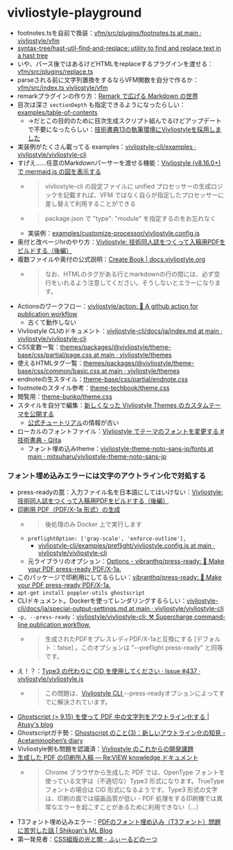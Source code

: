 # vivliostyle-playground

- footnotes.tsを自前で換装：[vfm/src/plugins/footnotes.ts at main · vivliostyle/vfm](https://github.com/vivliostyle/vfm/blob/main/src/plugins/footnotes.ts)
- [syntax-tree/hast-util-find-and-replace: utility to find and replace text in a hast tree](https://github.com/syntax-tree/hast-util-find-and-replace)
- いや、パース後ではあるけどHTMLをreplaceするプラグインを渡せる：[vfm/src/plugins/replace.ts](https://github.com/vivliostyle/vfm/blob/main/src/plugins/replace.ts)
- parseされる前に文字列置換をするならVFM関数を自分で作るか：[vfm/src/index.ts vivliostyle/vfm](https://github.com/vivliostyle/vfm/blob/main/src/index.ts)
- remarkプラグインの作り方：[Remark で広げる Markdown の世界](https://vivliostyle.github.io/vivliostyle_doc/ja/vivliostyle-user-group-vol2/spring-raining/index.html)
- 目次は深さ `sectionDepth` も指定できるようになったらしい：[examples/table-of-contents](https://github.com/vivliostyle/vivliostyle-cli/tree/main/examples/table-of-contents)
  - →だとこの目的のために目次生成スクリプト組んでるけどアップデートで不要になったらしい：[技術書典13の執筆環境にVivliostyleを採用しました](https://zenn.dev/typebase_dev/articles/techbookfest13-vivliostyle#1.-%E7%9B%AE%E6%AC%A1%E3%81%8C%E3%81%84%E3%81%84%E6%84%9F%E3%81%98%E3%81%AB%E7%94%9F%E6%88%90%E3%81%A7%E3%81%8D%E3%81%AA%E3%81%84)
- 実装例がたくさん載ってる examples：[vivliostyle-cli/examples · vivliostyle/vivliostyle-cli](https://github.com/vivliostyle/vivliostyle-cli/tree/main/examples)
- すげえ……任意のMarkdownパーサーを渡せる機能：[Vivliostyle (v8.16.0+) で mermaid.js の図を表示する](https://zenn.dev/mura_mi/articles/4f08cc99f19887)
  - > vivliostyle-cli の設定ファイルに unified プロセッサーの生成ロジックを記載すれば、VFM ではなく自らが指定したプロセッサーに差し替えて利用することができる
  - > package.json で "type": "module" を指定するのをお忘れなく
  - 実装例：[examples/customize-processor/vivliostyle.config.js](https://github.com/vivliostyle/vivliostyle-cli/blob/main/examples/customize-processor/vivliostyle.config.js)
- 奥付と改ページhrのやり方：[Vivliostyle: 技術同人誌をつくって入稿用PDFをビルドする（後編）](https://zenn.dev/sky_y/articles/markdown-advent-2020-vivliostyle4)
- 複数ファイルや奥付の公式説明：[Create Book | docs.vivliostyle.org](https://docs.vivliostyle.org/ja/create-book.html)
  - > なお、HTMLのタグがある行とmarkdownの行の間には、必ず空行をいれるよう注意してください。そうしないとエラーになります。
- Actionsのワークフロー：[vivliostyle/action: 🔌 A github action for publication workflow](https://github.com/vivliostyle/action)
  - 古くて動作しない
- Vivliostyle CLIのドキュメント：[vivliostyle-cli/docs/ja/index.md at main · vivliostyle/vivliostyle-cli](https://github.com/vivliostyle/vivliostyle-cli/blob/main/docs/ja/index.md)
- CSS変数一覧：[themes/packages/@vivliostyle/theme-base/css/partial/page.css at main · vivliostyle/themes](https://github.com/vivliostyle/themes/blob/main/packages/%40vivliostyle/theme-base/css/partial/page.css)
- 使えるHTMLタグ一覧：[themes/packages/@vivliostyle/theme-base/css/common/basic.css at main · vivliostyle/themes](https://github.com/vivliostyle/themes/blob/main/packages/%40vivliostyle/theme-base/css/common/basic.css)
- endnoteの生スタイル：[theme-base/css/partial/endnote.css ](https://github.com/vivliostyle/themes/blob/main/packages/%40vivliostyle/theme-base/css/partial/endnote.css)
- footnoteのスタイル参考：[theme-techbook/theme.css](https://github.com/vivliostyle/themes/blob/main/packages/%40vivliostyle/theme-techbook/theme.css)
- 閲覧用：[theme-bunko/theme.css](https://github.com/vivliostyle/themes/blob/main/packages/%40vivliostyle/theme-bunko/theme.css)
- スタイルを自分で編集：[新しくなった Vivliostyle Themes のカスタムテーマを公開する](https://zenn.dev/macneko/articles/e08dcfaef8e6b0)
  - [公式チュートリアル](https://vivliostyle.org/ja/tutorials/)の情報が古い
- ローカルのフォントファイル：[Vivliostyle でテーマのフォントを変更する #技術書典 - Qiita](https://qiita.com/mitsuharu_e/items/9bf2b7eee2767aee2613)
  - フォント埋め込みtheme：[vivliostyle-theme-noto-sans-jp/fonts at main · mitsuharu/vivliostyle-theme-noto-sans-jp](https://github.com/mitsuharu/vivliostyle-theme-noto-sans-jp/tree/main/fonts)

### フォント埋め込みエラーには文字のアウトライン化で対処する

- press-readyの罠：入力ファイル名を日本語にしてはいけない：[Vivliostyle: 技術同人誌をつくって入稿用PDFをビルドする（後編）](https://zenn.dev/sky_y/articles/markdown-advent-2020-vivliostyle4#press-ready%E3%81%AE%E7%BD%A0%EF%BC%9A%E5%85%A5%E5%8A%9B%E3%83%95%E3%82%A1%E3%82%A4%E3%83%AB%E5%90%8D%E3%82%92%E6%97%A5%E6%9C%AC%E8%AA%9E%E3%81%AB%E3%81%97%E3%81%A6%E3%81%AF%E3%81%84%E3%81%91%E3%81%AA%E3%81%84)
- [印刷用 PDF（PDF/X-1a 形式）の生成](https://github.com/vivliostyle/vivliostyle-cli/blob/main/docs/ja/special-output-settings.md#%E5%8D%B0%E5%88%B7%E7%94%A8-pdfpdfx-1a-%E5%BD%A2%E5%BC%8F%E3%81%AE%E7%94%9F%E6%88%90)
  - > 後処理のみ Docker 上で実行します
  - `preflightOption: ['gray-scale', 'enforce-outline'],`
    - [vivliostyle-cli/examples/preflight/vivliostyle.config.js at main · vivliostyle/vivliostyle-cli](https://github.com/vivliostyle/vivliostyle-cli/blob/main/examples/preflight/vivliostyle.config.js)
  - 元ライブラリのオプション：[Options - vibranthq/press-ready: 🚀 Make your PDF press-ready PDF/X-1a.](https://github.com/vibranthq/press-ready?tab=readme-ov-file#options)
-  このパッケージで印刷用にしてるらしい：[vibranthq/press-ready: 🚀 Make your PDF press-ready PDF/X-1a.](https://github.com/vibranthq/press-ready)
  - `apt-get install poppler-utils ghostscript`
- CLIドキュメント。Dockerを使ってレンダリングするらしい：[vivliostyle-cli/docs/ja/special-output-settings.md at main · vivliostyle/vivliostyle-cli](https://github.com/vivliostyle/vivliostyle-cli/blob/main/docs/ja/special-output-settings.md#%E5%8D%B0%E5%88%B7%E7%94%A8-pdfpdfx-1a-%E5%BD%A2%E5%BC%8F%E3%81%AE%E7%94%9F%E6%88%90)
- `-p, --press-ready`：[vivliostyle/vivliostyle-cli: ⚒ Supercharge command-line publication workflow.](https://github.com/vivliostyle/vivliostyle-cli)
  - > 生成されたPDFをプレスレディPDF/X-1aと互換にする [デフォルト：false] 。このオプションは "--preflight press-ready" と同等です。
- え！？：[Type3 の代わりに CID を使用してください · Issue #437 · vivliostyle/vivliostyle.js](https://github.com/vivliostyle/vivliostyle.js/issues/437)
  - > この問題は、[Vivliostyle CLI ](https://github.com/vivliostyle/vivliostyle-cli)--press-readyオプションによってすでに解決されています。
- [Ghostscript (> 9.15) を使って PDF 中の文字列をアウトライン化する | Atusy's blog](https://blog.atusy.net/2019/05/23/outline-pdf-glyphs-by-gs/)
- Ghostscriptガチ勢：[Ghostscript のこと(3)：新しいアウトライン化の知見 - Acetaminophen’s diary](https://acetaminophen.hatenablog.com/entry/2015/03/14/221359)
- Vivliostyle側も問題を認識済：[Vivliostyle のこれからの開発課題](https://vivliostyle.github.io/vivliostyle_doc/ja/vivliostyle-user-group-vol2/shinyu/index.html)
- [生成した PDF の印刷所入稿 — Re:VIEW knowledge ドキュメント](https://review-knowledge-ja.readthedocs.io/ja/latest/printing/submit.html#71533ec87c26e13f448c6bf22d8ef91b)
  - > Chrome ブラウザから生成した PDF では、OpenType フォントを使っている文字は（不適切な）Type3 形式になります。TrueType フォントの場合は CID 形式になるようです。Type3 形式の文字は、印刷の面では描画品質が低い・PDF 処理をする印刷機では異常なエラーを起こすことがあるために利用できない〔…〕
- T3フォント埋め込みエラー：[PDFのフォント埋め込み（T3フォント）問題に苦労した話 | Shikoan's ML Blog](https://blog.shikoan.com/pdf-font-embed/)
- 第一発見者：[CSS組版の光と闇 - ふぃーるどのーつ](https://blog.fieldnotes.jp/entry/css-layouting)
